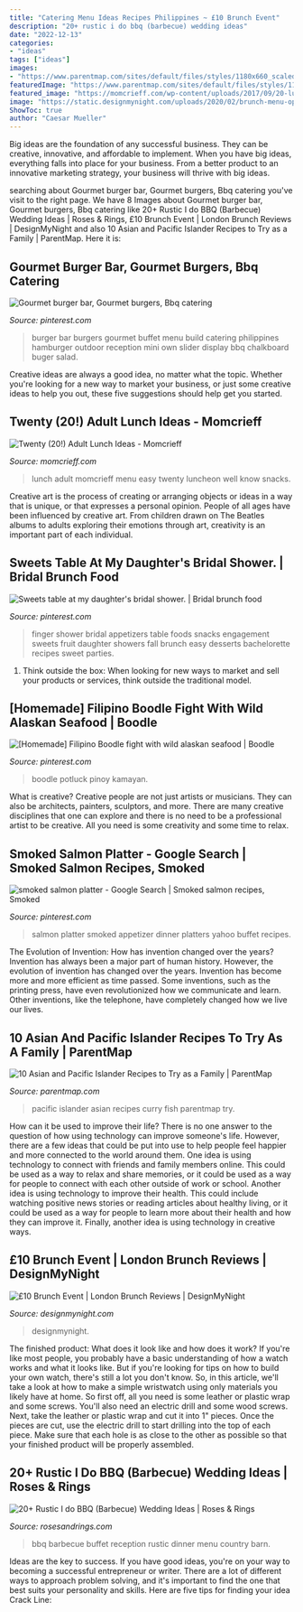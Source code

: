 ```yaml
---
title: "Catering Menu Ideas Recipes Philippines ~ £10 Brunch Event"
description: "20+ rustic i do bbq (barbecue) wedding ideas"
date: "2022-12-13"
categories:
- "ideas"
tags: ["ideas"]
images:
- "https://www.parentmap.com/sites/default/files/styles/1180x660_scaled_cropped/public/2020-05/Fish-Suruwa-Fijian-Fish-Curry-3-of-3_0.jpg?itok=WClqeick"
featuredImage: "https://www.parentmap.com/sites/default/files/styles/1180x660_scaled_cropped/public/2020-05/Fish-Suruwa-Fijian-Fish-Curry-3-of-3_0.jpg?itok=WClqeick"
featured_image: "https://momcrieff.com/wp-content/uploads/2017/09/20-lunch-ideas.jpg"
image: "https://static.designmynight.com/uploads/2020/02/brunch-menu-optimised.jpg"
ShowToc: true
author: "Caesar Mueller"
---
```



Big ideas are the foundation of any successful business. They can be creative, innovative, and affordable to implement. When you have big ideas, everything falls into place for your business. From a better product to an innovative marketing strategy, your business will thrive with big ideas.

	

		
searching about Gourmet burger bar, Gourmet burgers, Bbq catering you've visit to the right page. We have 8 Images about Gourmet burger bar, Gourmet burgers, Bbq catering like 20+ Rustic I do BBQ (Barbecue) Wedding Ideas | Roses &amp; Rings, £10 Brunch Event | London Brunch Reviews | DesignMyNight and also 10 Asian and Pacific Islander Recipes to Try as a Family | ParentMap. Here it is:
		
    
## Gourmet Burger Bar, Gourmet Burgers, Bbq Catering

<img loading=lazy src="https://i.pinimg.com/originals/ce/00/90/ce009039d5582069d299eff0cf53cc0b.jpg" onerror="this.onerror=null;this.src='https://tse3.mm.bing.net/th?id=OIP.VJLLfen-dCa9uIy36yY0jAHaFj&amp;pid=15.1';" alt="Gourmet burger bar, Gourmet burgers, Bbq catering">

_Source: pinterest.com_

>burger bar burgers gourmet buffet menu build catering philippines hamburger outdoor reception mini own slider display bbq chalkboard buger salad. 

	

Creative ideas are always a good idea, no matter what the topic. Whether you're looking for a new way to market your business, or just some creative ideas to help you out, these five suggestions should help get you started.

    
## Twenty (20!) Adult Lunch Ideas - Momcrieff

<img loading=lazy src="https://momcrieff.com/wp-content/uploads/2017/09/20-lunch-ideas.jpg" onerror="this.onerror=null;this.src='https://tse2.mm.bing.net/th?id=OIP.JW7Gs22W8zgijOU9upOHvgHaKl&amp;pid=15.1';" alt="Twenty (20!) Adult Lunch Ideas - Momcrieff">

_Source: momcrieff.com_

>lunch adult momcrieff menu easy twenty luncheon well know snacks. 

	

Creative art is the process of creating or arranging objects or ideas in a way that is unique, or that expresses a personal opinion. People of all ages have been influenced by creative art. From children drawn on The Beatles albums to adults exploring their emotions through art, creativity is an important part of each individual.

    
## Sweets Table At My Daughter&#039;s Bridal Shower. | Bridal Brunch Food

<img loading=lazy src="https://i.pinimg.com/736x/32/31/d1/3231d1617c9c67fd3fc01332f889a7d3--shower-appetizers-bridal-shower-snacks.jpg" onerror="this.onerror=null;this.src='https://tse3.mm.bing.net/th?id=OIP.vx8gnUG_6trVkm0cd7lhhAHaLH&amp;pid=15.1';" alt="Sweets table at my daughter&#039;s bridal shower. | Bridal brunch food">

_Source: pinterest.com_

>finger shower bridal appetizers table foods snacks engagement sweets fruit daughter showers fall brunch easy desserts bachelorette recipes sweet parties. 

	

1. Think outside the box: When looking for new ways to market and sell your products or services, think outside the traditional model.

    
## [Homemade] Filipino Boodle Fight With Wild Alaskan Seafood | Boodle

<img loading=lazy src="https://i.pinimg.com/736x/3f/c5/d8/3fc5d8f4c7d79a35a18ddb5acd7b2b32.jpg" onerror="this.onerror=null;this.src='https://tse3.mm.bing.net/th?id=OIP.FgSklRrI9MxAI9pTfcK8UwHaJ4&amp;pid=15.1';" alt="[Homemade] Filipino Boodle fight with wild alaskan seafood | Boodle">

_Source: pinterest.com_

>boodle potluck pinoy kamayan. 

	

What is creative?
Creative people are not just artists or musicians. They can also be architects, painters, sculptors, and more. There are many creative disciplines that one can explore and there is no need to be a professional artist to be creative. All you need is some creativity and some time to relax.

    
## Smoked Salmon Platter - Google Search | Smoked Salmon Recipes, Smoked

<img loading=lazy src="https://i.pinimg.com/736x/9e/a3/ba/9ea3ba23c6e7d8216256a85360d65d94--wife-birthday-antipasto-platter.jpg" onerror="this.onerror=null;this.src='https://tse1.mm.bing.net/th?id=OIP.jV7yZnIJpygvX7z8eAYobQHaE7&amp;pid=15.1';" alt="smoked salmon platter - Google Search | Smoked salmon recipes, Smoked">

_Source: pinterest.com_

>salmon platter smoked appetizer dinner platters yahoo buffet recipes. 

	

The Evolution of Invention: How has invention changed over the years?
Invention has always been a major part of human history. However, the evolution of invention has changed over the years. Invention has become more and more efficient as time passed. Some inventions, such as the printing press, have even revolutionized how we communicate and learn. Other inventions, like the telephone, have completely changed how we live our lives.

    
## 10 Asian And Pacific Islander Recipes To Try As A Family | ParentMap

<img loading=lazy src="https://www.parentmap.com/sites/default/files/styles/1180x660_scaled_cropped/public/2020-05/Fish-Suruwa-Fijian-Fish-Curry-3-of-3_0.jpg?itok=WClqeick" onerror="this.onerror=null;this.src='https://tse3.mm.bing.net/th?id=OIP.OsJEpJf5FA8e7NDSoCsBBgHaEJ&amp;pid=15.1';" alt="10 Asian and Pacific Islander Recipes to Try as a Family | ParentMap">

_Source: parentmap.com_

>pacific islander asian recipes curry fish parentmap try. 

	

How can it be used to improve their life?
There is no one answer to the question of how using technology can improve someone's life. However, there are a few ideas that could be put into use to help people feel happier and more connected to the world around them. One idea is using technology to connect with friends and family members online. This could be used as a way to relax and share memories, or it could be used as a way for people to connect with each other outside of work or school. Another idea is using technology to improve their health. This could include watching positive news stories or reading articles about healthy living, or it could be used as a way for people to learn more about their health and how they can improve it. Finally, another idea is using technology in creative ways.

    
## £10 Brunch Event | London Brunch Reviews | DesignMyNight

<img loading=lazy src="https://static.designmynight.com/uploads/2020/02/brunch-menu-optimised.jpg" onerror="this.onerror=null;this.src='https://tse1.mm.bing.net/th?id=OIP.5DF8bejJ84gxns0GikzkhQHaKi&amp;pid=15.1';" alt="£10 Brunch Event | London Brunch Reviews | DesignMyNight">

_Source: designmynight.com_

>designmynight. 

	

The finished product: What does it look like and how does it work?
If you're like most people, you probably have a basic understanding of how a watch works and what it looks like. But if you're looking for tips on how to build your own watch, there's still a lot you don't know.  So, in this article, we'll take a look at how to make a simple wristwatch using only materials you likely have at home. 
So first off, all you need is some leather or plastic wrap and some screws. You'll also need an electric drill and some wood screws. Next, take the leather or plastic wrap and cut it into 1" pieces. Once the pieces are cut, use the electric drill to start drilling into the top of each piece. Make sure that each hole is as close to the other as possible so that your finished product will be properly assembled.

    
## 20+ Rustic I Do BBQ (Barbecue) Wedding Ideas | Roses &amp; Rings

<img loading=lazy src="http://www.rosesandrings.com/wp-content/uploads/2018/01/Country-buffet-for-a-wedding-reception-under-an-open-barn.jpg" onerror="this.onerror=null;this.src='https://tse3.mm.bing.net/th?id=OIP.jL1S60AgnRAcoSQzQB9xgAHaLM&amp;pid=15.1';" alt="20+ Rustic I do BBQ (Barbecue) Wedding Ideas | Roses &amp; Rings">

_Source: rosesandrings.com_

>bbq barbecue buffet reception rustic dinner menu country barn. 

	

Ideas are the key to success. If you have good ideas, you're on your way to becoming a successful entrepreneur or writer. There are a lot of different ways to approach problem solving, and it's important to find the one that best suits your personality and skills. Here are five tips for finding your idea Crack Line:

